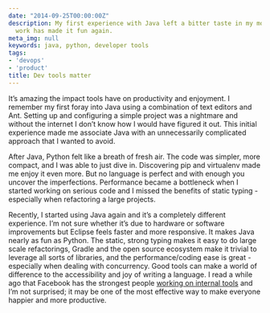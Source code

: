 ```yaml
---
date: "2014-09-25T00:00:00Z"
description: My first experience with Java left a bitter taste in my mouth but recent
  work has made it fun again.
meta_img: null
keywords: java, python, developer tools
tags:
- 'devops'
- 'product'
title: Dev tools matter
---
```


It’s amazing the impact tools have on productivity and enjoyment. I remember my first foray into Java using a combination of text editors and Ant. Setting up and configuring a simple project was a nightmare and without the internet I don’t know how I would have figured it out. This initial experience made me associate Java with an unnecessarily complicated approach that I wanted to avoid.

After Java, Python felt like a breath of fresh air. The code was simpler, more compact, and I was able to just dive in. Discovering pip and virtualenv made me enjoy it even more. But no language is perfect and with enough you uncover the imperfections. Performance became a bottleneck when I started working on serious code and I missed the benefits of static typing - especially when refactoring a large projects.

Recently, I started using Java again and it’s a completely different experience. I’m not sure whether it’s due to hardware or software improvements but Eclipse feels faster and more responsive. It makes Java nearly as fun as Python. The static, strong typing makes it easy to do large scale refactorings, Gradle and the open source ecosystem make it trivial to leverage all sorts of libraries, and the performance/coding ease is great - especially when dealing with concurrency. Good tools can make a world of difference to the accessibility and joy of writing a language. I read a while ago that Facebook has the strongest people <a href="http://algeri-wong.com/yishan/engineering-management-tools-are-top-priority.html" target="_blank">working on internal tools</a> and I’m not surprised; it may be one of the most effective way to make everyone happier and more productive.